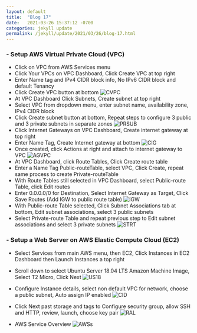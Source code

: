 ```yaml
---
layout: default
title:  "Blog 17"
date:   2021-03-26 15:37:12 -0700
categories: jekyll update
permalink: /jekyll/update/2021/03/26/blog-17.html
---
```


### - Setup AWS Virtual Private Cloud (VPC)
- Click on VPC from AWS Services menu
- Click Your VPCs on VPC Dashboard, Click Create VPC at top right
- Enter Name tag and IPv4 CIDR block info, No IPv6 CIDR block and default Tenancy
- Click Create VPC button at bottom
![CVPC](https://user-images.githubusercontent.com/70084203/112613279-27cd8000-8ddd-11eb-9588-b9acd642a37e.png)
- At VPC Dashboard Click Subnets, Create subnet at top right
- Select VPC from dropdown menu, enter subnet name, availability zone, IPv4 CIDR block
- Click Create subnet button at bottom, Repeat steps to configure 3 public and 3 private subnets in separate zones
![PRSUB](https://user-images.githubusercontent.com/70084203/112615695-0cb03f80-8de0-11eb-9b99-f7a783e7ff56.png)
- Click Internet Gateways on VPC Dashboard, Create internet gateway at top right
- Enter Name Tag, Create Internet gateway at bottom
![CIG](https://user-images.githubusercontent.com/70084203/112616874-7c72fa00-8de1-11eb-81a9-560faa67e11e.png)
- Once created, click Actions at right and attach to internet gateway to VPC
![AGVPC](https://user-images.githubusercontent.com/70084203/112617216-e7bccc00-8de1-11eb-9f46-c1aefc72f9df.png)
- At VPC Dashboard, click Route Tables, Click Create route table
- Enter a Name Tag Public-routeTable, select VPC, Click Create, repeat same process to create Private-routeTable
- With Route Tables still selected in VPC Dashboard, select Public-route Table, click Edit routes
- Enter 0.0.0.0/0 for Destination, Select Internet Gateway as Target, Click Save Routes  (Add IGW to public route table)
![IGW](https://user-images.githubusercontent.com/70084203/112618748-b6450000-8de3-11eb-9224-0052ba0c336f.png)
- With Public-route Table selected, Click Subnet Associations tab at bottom, Edit subnet associations, select 3 public subnets
- Select Private-route Table and repeat previous step to Edit subnet associations and select 3 private subnets
![STRT](https://user-images.githubusercontent.com/70084203/112618929-eee4d980-8de3-11eb-9857-0a0cc8059daa.png)

### - Setup a Web Server on AWS Elastic Compute Cloud (EC2)
- Select Services from main AWS menu, then EC2, Click Instances in EC2 Dashboard then Launch Instances a top right
- Scroll down to select Ubuntu Server 18.04 LTS Amazon Machine Image, Select T2 Micro, Click Next
![US18](https://user-images.githubusercontent.com/70084203/112619298-6450aa00-8de4-11eb-9fc5-e434e0188424.png)
- Configure Instance details, select non default VPC for network, choose a public subnet, Auto assign IP enabled
![CID](https://user-images.githubusercontent.com/70084203/112619542-b265ad80-8de4-11eb-825a-3e6c4c7fad8b.png)
- Click Next past storage and tags to Configure security group, allow SSH and HTTP, review, launch, choose key pair
![RAL](https://user-images.githubusercontent.com/70084203/112619727-e2ad4c00-8de4-11eb-8524-4f1acd41c300.png)

- AWS Service Overview
![AWSs](https://user-images.githubusercontent.com/70084203/112683650-22992100-8e2f-11eb-842b-719143ed6692.png)

